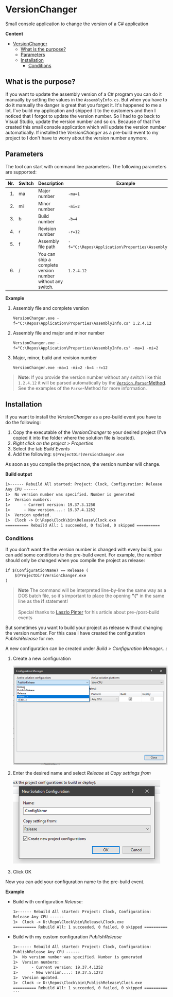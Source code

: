 # VersionChanger
Small console application to change the version of a C# application

**Content**
<!-- TOC -->

- [VersionChanger](#versionchanger)
    - [What is the purpose?](#what-is-the-purpose)
    - [Parameters](#parameters)
    - [Installation](#installation)
        - [Conditions](#conditions)

<!-- /TOC -->

## What is the purpose?
If you want to update the assembly version of a C# program you can do it manually by setting the values in the `AssemblyInfo.cs`. But when you have to do it manually the danger is great that you forget it. It's happened to me a lot. I've build my application and shipped it to the customers and then I noticed that I forgot to update the version number. So I had to go back to Visual Studio, update the version number and so on. Because of that I've created this small console application which will update the version number automatically. If installed the *VersionChanger* as a pre-build event to my project to I don't have to worry about the version number anymore.

## Parameters
The tool can start with command line parameters. The following parameters are supported:

| Nr. | Switch    | Description     | Example |
|----:|-----------|-----------------|---------|
| 1.  | ma        | Major number    | `-ma=1` |
| 2.  | mi        | Minor number    | `-mi=2` |
| 3.  | b         | Build number    | `-b=4`  |
| 4.  | r         | Revision number | `-r=12` |
| 5.  | f         | Assembly file path | `-f="C:\Repos\Application\Properties\AssemblyInfo.cs` |
| 6.  | /         | You can ship a complete version number without any switch. | `1.2.4.12` |

**Example**
1. Assembly file and complete version

    ```
    VersionChanger.exe -f="C:\Repos\Application\Properties\AssemblyInfo.cs" 1.2.4.12
    ```

2. Assembly file and major and minor number

    ```
    VersionChanger.exe -f="C:\Repos\Application\Properties\AssemblyInfo.cs" -ma=1 -mi=2
    ```

3. Major, minor, build and revision number

    ```
    VersionChanger.exe -ma=1 -mi=2 -b=4 -r=12
    ```

> **Note**: If you provide the version number without any switch like this `1.2.4.12` it will be parsed automatically by the [`Version.Parse`-Method](https://docs.microsoft.com/en-us/dotnet/api/system.version.parse?view=netframework-4.8). See the examples of the `Parse`-Method for more information.

## Installation
If you want to install the *VersionChanger* as a pre-build event you have to do the following:
1. Copy the executable of the *VersionChanger* to your desired project (I've copied it into the folder where the solution file is located).
2. *Right click on the project > Properties*
3. Select the tab *Build Events*
4. Add the following: `$(ProjectDir)VersionChanger.exe`

As soon as you compile the project now, the version number will change.

**Build output**
```
1>------ Rebuild All started: Project: Clock, Configuration: Release Any CPU ------
1>  No version number was specified. Number is generated
1>  Version numbers:
1>  	- Current version: 19.37.3.1250
1>  	- New version....: 19.37.4.1252
1>  Version updated.
1>  Clock -> D:\Repo\Clock\bin\Release\Clock.exe
========== Rebuild All: 1 succeeded, 0 failed, 0 skipped ==========
```

### Conditions
If you don't want the the version number is changed with every build, you can add some conditions to the pre-build event. For example, the number should only be changed when you compile the project as release:

```batch
if $(ConfigurationName) == Release (
    $(ProjectDir)VersionChanger.exe
)
```

> **Note** The command will be interpreted line-by-line the same way as a DOS batch file, so it's important to place the opening **"("** in the same line as the **if** statement! <br /><br />
Special thanks to [Laszlo Pinter](http://pinter.org/archives/1348) for his article about pre-/post-build events



But sometimes you want to build your project as release without changing the version number. For this case I have created the configuration *PublishRelease* for me.

A new configuration can be created under *Build > Configuration Manager...*:

1. Create a new configuration

   ![001](images/001.png)

2. Enter the desired name and select *Release* at *Copy settings from*

   ![002](images/002.png)

3. Click OK

Now you can add your configuration name to the pre-build event.

**Example**
- Build with configuration *Release*:

    ```
    1>------ Rebuild All started: Project: Clock, Configuration: Release Any CPU ------
    1>  Clock -> D:\Repo\Clock\bin\Release\Clock.exe
    ========== Rebuild All: 1 succeeded, 0 failed, 0 skipped ==========
    ```

- Build with my custom configuration *PublishRelease*

    ````
    1>------ Rebuild All started: Project: Clock, Configuration: PublishRelease Any CPU ------
    1>  No version number was specified. Number is generated
    1>  Version numbers:
    1>  	- Current version: 19.37.4.1252
    1>  	- New version....: 19.37.5.1273
    1>  Version updated.
    1>  Clock -> D:\Repos\Clock\bin\PublishRelease\Clock.exe
    ========== Rebuild All: 1 succeeded, 0 failed, 0 skipped ==========
    ```